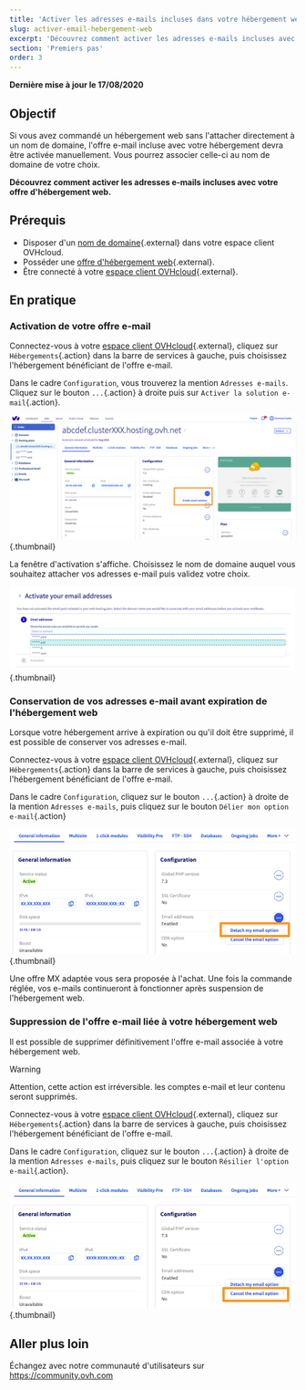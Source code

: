 ```yaml
---
title: 'Activer les adresses e-mails incluses dans votre hébergement web'
slug: activer-email-hebergement-web
excerpt: 'Découvrez comment activer les adresses e-mails incluses avec votre offre d''hébergement web'
section: 'Premiers pas'
order: 3
---
```


**Dernière mise à jour le 17/08/2020**

## Objectif

Si vous avez commandé un hébergement web sans l'attacher directement à un nom de domaine, l'offre e-mail incluse avec votre hébergement devra être activée manuellement. Vous pourrez associer celle-ci au nom de domaine de votre choix.

**Découvrez comment activer les adresses e-mails incluses avec votre offre d'hébergement web.**

## Prérequis

- Disposer d'un [nom de domaine](https://www.ovh.com/fr/domaines/){.external} dans votre espace client OVHcloud.
- Posséder une [offre d'hébergement web](https://www.ovh.com/fr/hebergement-web/){.external}.
- Être connecté à votre [espace client OVHcloud](https://www.ovh.com/auth/?action=gotomanager){.external}.

## En pratique

### Activation de votre offre e-mail

Connectez-vous à votre [espace client OVHcloud](https://www.ovh.com/auth/?action=gotomanager){.external}, cliquez sur `Hébergements`{.action} dans la barre de services à gauche, puis choisissez l'hébergement bénéficiant de l'offre e-mail.

Dans le cadre `Configuration`, vous trouverez la mention `Adresses e-mails`. Cliquez sur le bouton `...`{.action} à droite puis sur `Activer la solution e-mail`{.action}.

![email-activation](images/mail-hosting01.png){.thumbnail}

La fenêtre d'activation s'affiche. Choisissez le nom de domaine auquel vous souhaitez attacher vos adresses e-mail puis validez votre choix.

![email-activation](images/mail-hosting02.png){.thumbnail}

### Conservation de vos adresses e-mail avant expiration de l'hébergement web

Lorsque votre hébergement arrive à expiration ou qu'il doit être supprimé, il est possible de conserver vos adresses e-mail.

Connectez-vous à votre [espace client OVHcloud](https://www.ovh.com/auth/?action=gotomanager){.external}, cliquez sur `Hébergements`{.action} dans la barre de services à gauche, puis choisissez l'hébergement bénéficiant de l'offre e-mail.

Dans le cadre `Configuration`, cliquez sur le bouton `...`{.action} à droite de la mention `Adresses e-mails`, puis cliquez sur le bouton `Délier mon option e-mail`{.action}

![email-activation](images/mail-hosting03.png){.thumbnail}

Une offre MX adaptée vous sera proposée à l'achat. Une fois la commande réglée, vos e-mails continueront à fonctionner après suspension de l'hébergement web.
 
### Suppression de l'offre e-mail liée à votre hébergement web

Il est possible de supprimer définitivement l'offre e-mail associée à votre hébergement web.

> [!warning]
>
> Attention, cette action est irréversible. les comptes e-mail et leur contenu seront supprimés.

Connectez-vous à votre [espace client OVHcloud](https://www.ovh.com/auth/?action=gotomanager){.external}, cliquez sur `Hébergements`{.action} dans la barre de services à gauche, puis choisissez l'hébergement bénéficiant de l'offre e-mail.

Dans le cadre `Configuration`, cliquez sur le bouton `...`{.action} à droite de la mention `Adresses e-mails`, puis cliquez sur le bouton `Résilier l'option e-mail`{.action}.

![email-activation](images/mail-hosting04.png){.thumbnail}

## Aller plus loin

Échangez avec notre communauté d'utilisateurs sur <https://community.ovh.com>


